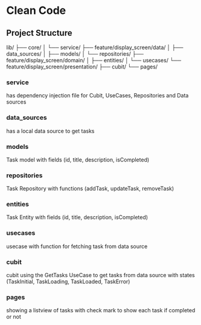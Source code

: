 # Clean Code

## Project Structure
lib/
├── core/
│   └── service/
├── feature/display_screen/data/
│   ├── data_sources/
│   ├── models/
│   └── repositories/
├── feature/display_screen/domain/
│   ├── entities/
│   └── usecases/
└── feature/display_screen/presentation/
    ├── cubit/
    └── pages/

### service 
has dependency injection file for Cubit, UseCases, Repositories and Data sources

### data_sources
has a local data source to get tasks

### models
Task model with fields (id, title, description, isCompleted)

### repositories
Task Repository with functions (addTask, updateTask, removeTask)

### entities
Task Entity with fields (id, title, description, isCompleted)

### usecases
usecase with function for fetching task from data source

### cubit
cubit using the GetTasks UseCase to get tasks from data source with states (TaskInitial, TaskLoading, TaskLoaded, TaskError)

### pages
showing a listview of tasks with check mark to show each task if completed or not